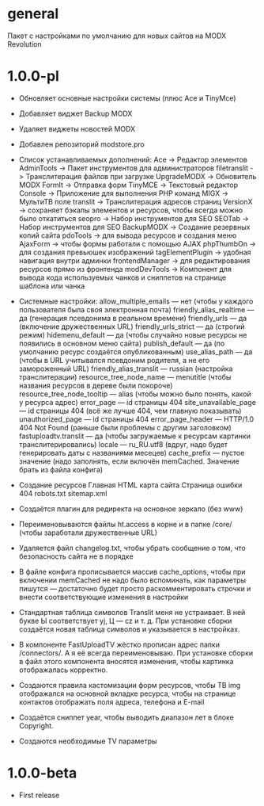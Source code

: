 # general
Пакет с настройками по умолчанию для новых сайтов на MODX Revolution


1.0.0-pl
==============
- Обновляет основные настройки системы (плюс Ace и TinyMce)
- Добавляет виджет Backup MODX
- Удаляет виджеты новостей MODX
- Добавлен репозиторий modstore.pro
- Список устанавливаемых дополнений:
  Ace -> Редактор элементов
  AdminTools -> Пакет инструментов для администраторов
  filetranslit -> Транслитерация файлов при загрузке
  UpgradeMODX -> Обновитель MODX
  FormIt -> Отправка форм
  TinyMCE -> Текстовый редактор
  Console -> Приложение для выполнения PHP команд
  MIGX -> МультиТВ поле
  translit -> Транслитерация адресов страниц
  VersionX -> сохраняет бэкапы элементов и ресурсов, чтобы всегда можно было откатиться
  seopro -> Набор инструментов для SEO
  SEOTab -> Набор инструментов для SEO
  BackupMODX -> Создание резервных копий сайта
  pdoTools -> для вывода ресурсов и создания меню
  AjaxForm -> чтобы формы работали с помощью AJAX
  phpThumbOn -> для создания превьюшек изображений
  tagElementPlugin -> удобная навигация внутри админки
  frontendManager -> для редактирования ресурсов прямо из фронтенда
  modDevTools -> Компонент для вывода кода используемых чанков и сниппетов на странице шаблона или чанка

- Системные настройки:
    allow_multiple_emails — нет (чтобы у каждого пользователя была своя электронная почта)
    friendly_alias_realtime — да (генерация псевдонима в реальном времени)
    friendly_urls — да (включение дружественных URL)
    friendly_urls_strict — да (строгий режим)
    hidemenu_default — да (чтобы случайно новые ресурсы не появились в основном меню сайта)
    publish_default — да (по умолчанию ресурс создаётся опубликованным)
    use_alias_path — да (чтобы в URL учитывался псевдоним родителя, а не его замороженный URL)
    friendly_alias_translit — russian (настройка транслитерации)
    resource_tree_node_name — menutitle (чтобы названия ресурсов в дереве были покороче)
    resource_tree_node_tooltip — alias (чтобы можно было понять, какой у ресурса адрес)
    error_page — id страницы 404
    site_unavailable_page — id страницы 404 (всё же лучше 404, чем главную показывать)
    unauthorized_page — id страницы 404
    error_page_header — HTTP/1.0 404 Not Found (раньше были проблемы с другим заголовком)
    fastuploadtv.translit — да (чтобы загружаемые к ресурсам картинки транслитерировались)
    locale — ru_RU.utf8 (вдруг, надо будет генерировать даты с названиями месецев)
    cache_prefix — пустое значение (надо заполнять, если включён memCached. Значение брать из файла конфига)

- Создание ресурсов
    Главная
    HTML карта сайта
    Страница ошибки 404
    robots.txt
    sitemap.xml

- Создаётся плагин для редиректа на основное зеркало (без www)
- Переименовываются файлы ht.access в корне и в папке /core/ (чтобы заработали дружественные URL)
- Удаляется файл changelog.txt, чтобы убрать сообщение о том, что безопасность сайта не в порядке
- В файле конфига прописывается массив cache_options, чтобы при включении memCached не надо было вспоминать, как параметры пишутся — достаточно будет просто раскомментировать строчки и внести соответствующие изменения в настройки
- Стандартная таблица символов Translit меня не устраивает. В ней букве Ы соответствует yj, Ц — cz и т. д. При установке сборки создаётся новая таблица символов и указывается в настройках.
- В компоненте FastUploadTV жёстко прописан адрес папки /connectors/. А я её всегда переименовываю. При установке сборки в файл этого компонента вносятся изменения, чтобы картинка отображалась корректно.
- Создаются правила кастомизации форм ресурсов, чтобы ТВ img отображался на основной вкладке ресурса, чтобы на странице контактов отображать поля адреса, телефона и E-mail
- Создаётся сниппет year, чтобы выводить диапазон лет в блоке Copyright.
- Создаются необходимые TV параметры
 

1.0.0-beta
==============
- First release
